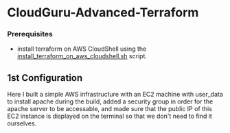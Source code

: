 # CloudGuru-Advanced-Terraform

### Prerequisites
- install terraform on AWS CloudShell using the [install_terraform_on_aws_cloudshell.sh](install_terraform_on_aws_cloudshell.sh) script.

## 1st Configuration
Here I built a simple AWS infrastructure with an EC2 machine with user_data to install apache during the build, added a security group in order for the apache server to be accessable, and made sure that the public IP of this EC2 instance is displayed on the terminal so that we don't need to find it ourselves.